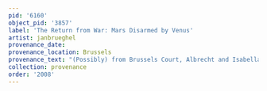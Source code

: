```yaml
---
pid: '6160'
object_pid: '3857'
label: 'The Return from War: Mars Disarmed by Venus'
artist: janbrueghel
provenance_date:
provenance_location: Brussels
provenance_text: "(Possibly) from Brussels Court, Albrecht and Isabella"
collection: provenance
order: '2008'
---
```

